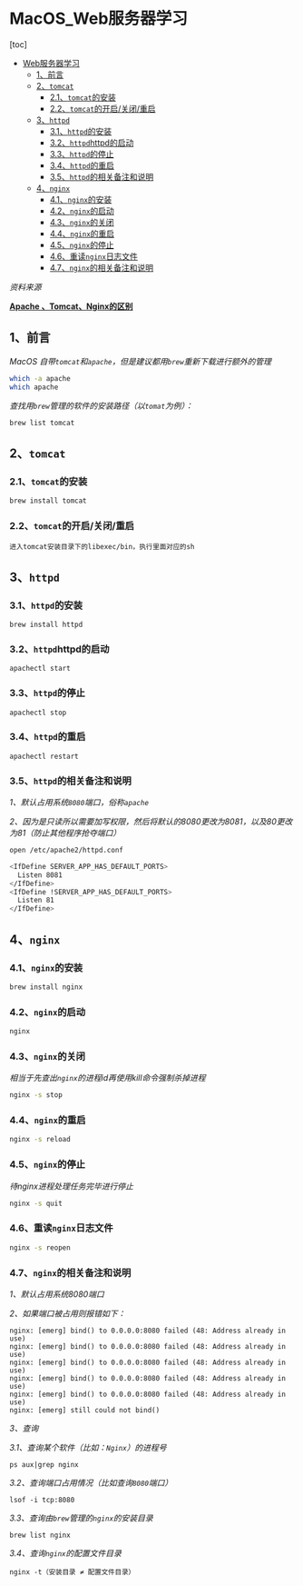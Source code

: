 # MacOS_Web服务器学习

[toc]
- [Web服务器学习](#web服务器学习)
  - [1、前言](#1前言)
  - [2、`tomcat`](#2tomcat)
    - [2.1、`tomcat`的安装](#21tomcat的安装)
    - [2.2、`tomcat`的开启/关闭/重启](#22tomcat的开启关闭重启)
  - [3、`httpd`](#3httpd)
    - [3.1、`httpd`的安装](#31httpd的安装)
    - [3.2、`httpd`httpd的启动](#32httpdhttpd的启动)
    - [3.3、`httpd`的停止](#33httpd的停止)
    - [3.4、`httpd`的重启](#34httpd的重启)
    - [3.5、`httpd`的相关备注和说明](#35httpd的相关备注和说明)
  - [4、`nginx`](#4nginx)
    - [4.1、`nginx`的安装](#41nginx的安装)
    - [4.2、`nginx`的启动](#42nginx的启动)
    - [4.3、`nginx`的关闭](#43nginx的关闭)
    - [4.4、`nginx`的重启](#44nginx的重启)
    - [4.5、`nginx`的停止](#45nginx的停止)
    - [4.6、重读`nginx`日志文件](#46重读nginx日志文件)
    - [4.7、`nginx`的相关备注和说明](#47nginx的相关备注和说明)

*资料来源*

[**Apache 、Tomcat、Nginx的区别**](https://blog.51cto.com/willis/1852083)

## 1、前言

*MacOS 自带`tomcat`和`apache`，但是建议都用`brew`重新下载进行额外的管理*

```bash
which -a apache
which apache
```

*查找用`brew`管理的软件的安装路径（以`tomat`为例）：*

```bash
brew list tomcat
```

## 2、`tomcat`

### 2.1、`tomcat`的安装

```bash
brew install tomcat
```

### 2.2、`tomcat`的开启/关闭/重启

```
进入tomcat安装目录下的libexec/bin，执行里面对应的sh
```

## 3、`httpd`

### 3.1、`httpd`的安装

```
brew install httpd
```

### 3.2、`httpd`httpd的启动

```
apachectl start
```

### 3.3、`httpd`的停止

```
apachectl stop
```

### 3.4、`httpd`的重启

```
apachectl restart
```

### 3.5、`httpd`的相关备注和说明

*1、默认占用系统`8080`端口，俗称`apache`*

*2、因为是只读所以需要加写权限，然后将默认的8080更改为8081，以及80更改为81（防止其他程序抢夺端口）*

```bash
open /etc/apache2/httpd.conf
```

```bash
<IfDefine SERVER_APP_HAS_DEFAULT_PORTS>
  Listen 8081
</IfDefine>
<IfDefine !SERVER_APP_HAS_DEFAULT_PORTS>
  Listen 81
</IfDefine>
```

## 4、`nginx`

### 4.1、`nginx`的安装

```bash
brew install nginx
```

### 4.2、`nginx`的启动

```bash
nginx
```

### 4.3、`nginx`的关闭

*相当于先查出`nginx`的进程id再使用kill命令强制杀掉进程*

```bash
nginx -s stop
```

### 4.4、`nginx`的重启

```bash
nginx -s reload
```

### 4.5、`nginx`的停止

*待nginx进程处理任务完毕进行停止*

```bash
nginx -s quit
```

### 4.6、重读`nginx`日志文件

```bash
nginx -s reopen
```

### 4.7、`nginx`的相关备注和说明

*1、默认占用系统8080端口*

*2、如果端口被占用则报错如下：*

```
nginx: [emerg] bind() to 0.0.0.0:8080 failed (48: Address already in use)
nginx: [emerg] bind() to 0.0.0.0:8080 failed (48: Address already in use)
nginx: [emerg] bind() to 0.0.0.0:8080 failed (48: Address already in use)
nginx: [emerg] bind() to 0.0.0.0:8080 failed (48: Address already in use)
nginx: [emerg] bind() to 0.0.0.0:8080 failed (48: Address already in use)
nginx: [emerg] still could not bind()
```

*3、查询*

*3.1、查询某个软件（比如：`Nginx`）的进程号*

```
ps aux|grep nginx
```

*3.2、查询端口占用情况（比如查询`8080`端口）*

```
lsof -i tcp:8080
```

*3.3、查询由`brew`管理的`nginx`的安装目录*

```
brew list nginx
```

*3.4、查询`nginx`的配置文件目录*

```
nginx -t（安装目录 ≠ 配置文件目录）
```

